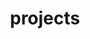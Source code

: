 ---
title: projects
layout: projects
projects:
- name: 一起牛官网
  img: /img/projects/yiqiniu-home.png
  url: http://www.yiqiniu.com
- name: 企业宝(移动端适配页)
  img: /img/projects/qiyebao-home.png
  url: http://www.91qiyebao.com
- name: 股神来了
  img: /img/projects/gushen.png
  url: https://open.weixin.qq.com/connect/oauth2/authorize?appid=wx2f89bc3e1a10e265&redirect_uri=https://api.yiqiniu.com/gs_api/entryType&response_type=code&scope=snsapi_base&state=base#wechat_redirect
- name: 一战到底
  img: /img/projects/stockwar.png
  url: https://open.weixin.qq.com/connect/oauth2/authorize?appid=wx2f89bc3e1a10e265&redirect_uri=https://api.yiqiniu.com/fight_api/fight_entry_type&response_type=code&scope=snsapi_base&state=base#wechat_redirect
---